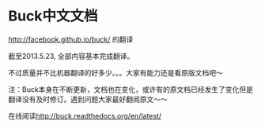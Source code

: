# Buck中文文档

<http://facebook.github.io/buck/> 的翻译

截至2013.5.23, 全部内容基本完成翻译。

不过质量并不比机器翻译的好多少。。。大家有能力还是看原版文档吧～

注：Buck本身在不断更新，文档也在变化，或许有的原文档已经发生了变化但是翻译没有及时修订。遇到问题大家最好翻阅原文～～

在线阅读<http://buck.readthedocs.org/en/latest/>
